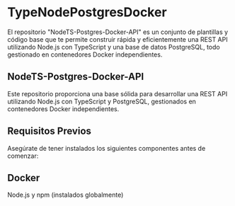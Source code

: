 # TypeNodePostgresDocker
El repositorio "NodeTS-Postgres-Docker-API" es un conjunto de plantillas y código base que te permite construir rápida y eficientemente una REST API utilizando Node.js con TypeScript y una base de datos PostgreSQL, todo gestionado en contenedores Docker independientes.


## NodeTS-Postgres-Docker-API
Este repositorio proporciona una base sólida para desarrollar una REST API utilizando Node.js con TypeScript y PostgreSQL, gestionados en contenedores Docker independientes.

## Requisitos Previos
Asegúrate de tener instalados los siguientes componentes antes de comenzar:

## Docker
Node.js y npm (instalados globalmente)
